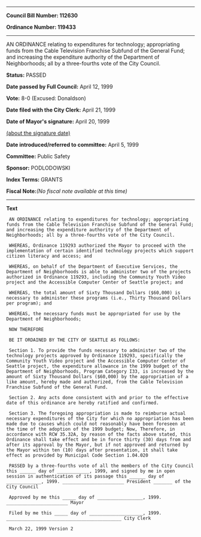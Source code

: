 

********

**Council Bill Number: 112630**
   
**Ordinance Number: 119433**
********

 AN ORDINANCE relating to expenditures for technology; appropriating funds from the Cable Television Franchise Subfund of the General Fund; and increasing the expenditure authority of the Department of Neighborhoods; all by a three-fourths vote of the City Council.

**Status:** PASSED
   
**Date passed by Full Council:** April 12, 1999
   
**Vote:** 8-0 (Excused: Donaldson)
   
**Date filed with the City Clerk:** April 21, 1999
   
**Date of Mayor's signature:** April 20, 1999
   
[(about the signature date)](/~public/approvaldate.htm)
   
   
   
**Date introduced/referred to committee:** April 5, 1999
   
**Committee:** Public Safety
   
**Sponsor:** PODLODOWSKI
   
   
**Index Terms:** GRANTS

**Fiscal Note:**_(No fiscal note available at this time)_

********

**Text**
   
```
 AN ORDINANCE relating to expenditures for technology; appropriating funds from the Cable Television Franchise Subfund of the General Fund; and increasing the expenditure authority of the Department of Neighborhoods; all by a three-fourths vote of the City Council.

 WHEREAS, Ordinance 119293 authorized the Mayor to proceed with the implementation of certain identified technology projects which support citizen literacy and access; and

 WHEREAS, on behalf of the Department of Executive Services, the Department of Neighborhoods is able to administer two of the projects authorized in Ordinance 119293, including the Community Youth Video project and the Accessible Computer Center of Seattle project; and

 WHEREAS, the total amount of Sixty Thousand Dollars ($60,000) is necessary to administer these programs (i.e., Thirty Thousand Dollars per program); and

 WHEREAS, the necessary funds must be appropriated for use by the Department of Neighborhoods;

 NOW THEREFORE

 BE IT ORDAINED BY THE CITY OF SEATTLE AS FOLLOWS:

 Section 1. To provide the funds necessary to administer two of the technology projects approved by Ordinance 119293, specifically the Community Youth Video project and the Accessible Computer Center of Seattle project, the expenditure allowance in the 1999 budget of the Department of Neighborhoods, Program Category I33, is increased by the amount of Sixty Thousand Dollars ($60,000) by the appropriation of a like amount, hereby made and authorized, from the Cable Television Franchise Subfund of the General Fund.

 Section 2. Any acts done consistent with and prior to the effective date of this ordinance are hereby ratified and confirmed.

 Section 3. The foregoing appropriation is made to reimburse actual necessary expenditures of the City for which no appropriation has been made due to causes which could not reasonably have been foreseen at the time of the adoption of the 1999 budget; Now, Therefore, in accordance with RCW 35.32A, by reason of the facts above stated, this Ordinance shall take effect and be in force thirty (30) days from and after its approval by the Mayor, but if not approved and returned by the Mayor within ten (10) days after presentation, it shall take effect as provided by Municipal Code Section 1.04.020

 PASSED by a three-fourths vote of all the members of the City Council this ______ day of ____________, 1999, and signed by me in open session in authentication of its passage this ______ day of _____________, 1999. _______________________ President _______ of the City Council

 Approved by me this _____ day of _________________, 1999. _______________________ Mayor

 Filed by me this _____ day of ____________________, 1999. ___________________________________________ City Clerk

 March 22, 1999 Version 2

```
